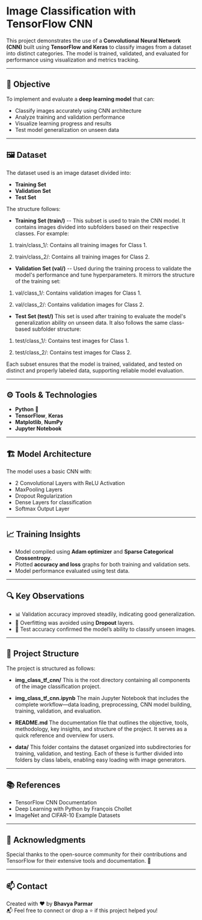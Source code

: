 # Image Classification with TensorFlow CNN
This project demonstrates the use of a **Convolutional Neural Network (CNN)** built using **TensorFlow and Keras** to classify images from a dataset into distinct categories. The model is trained, validated, and evaluated for performance using visualization and metrics tracking.

---

## 🎯 Objective

To implement and evaluate a **deep learning model** that can:

- Classify images accurately using CNN architecture
- Analyze training and validation performance
- Visualize learning progress and results
- Test model generalization on unseen data

---

## 🖼️ Dataset

The dataset used is an image dataset divided into:

- **Training Set**
- **Validation Set**
- **Test Set**

The structure follows:
- **Training Set (train/)**
-- This subset is used to train the CNN model. It contains images divided into subfolders based on their respective classes. For example:

1. train/class_1/: Contains all training images for Class 1.

2. train/class_2/: Contains all training images for Class 2.

- **Validation Set (val/)**
-- Used during the training process to validate the model's performance and tune hyperparameters. It mirrors the structure of the training set:

1. val/class_1/: Contains validation images for Class 1.

2. val/class_2/: Contains validation images for Class 2.

- **Test Set (test/)**
This set is used after training to evaluate the model's generalization ability on unseen data. It also follows the same class-based subfolder structure:

1. test/class_1/: Contains test images for Class 1.

2. test/class_2/: Contains test images for Class 2.

Each subset ensures that the model is trained, validated, and tested on distinct and properly labeled data, supporting reliable model evaluation.

---

## ⚙️ Tools & Technologies

- **Python** 🐍
- **TensorFlow**, **Keras**
- **Matplotlib**, **NumPy**
- **Jupyter Notebook**

---

## 🏗️ Model Architecture

The model uses a basic CNN with:

- 2 Convolutional Layers with ReLU Activation
- MaxPooling Layers
- Dropout Regularization
- Dense Layers for classification
- Softmax Output Layer

---

## 📈 Training Insights

- Model compiled using **Adam optimizer** and **Sparse Categorical Crossentropy**.
- Plotted **accuracy and loss** graphs for both training and validation sets.
- Model performance evaluated using test data.

---

## 🔍 Key Observations

- 📊 Validation accuracy improved steadily, indicating good generalization.
- 🚫 Overfitting was avoided using **Dropout** layers.
- 🧪 Test accuracy confirmed the model’s ability to classify unseen images.

---

## 📁 Project Structure

The project is structured as follows:

- **img_class_tf_cnn/** 
This is the root directory containing all components of the image classification project.

- **img_class_tf_cnn.ipynb** 
The main Jupyter Notebook that includes the complete workflow—data loading, preprocessing, CNN model building, training, validation, and evaluation.

- **README.md**
The documentation file that outlines the objective, tools, methodology, key insights, and structure of the project. It serves as a quick reference and overview for users.

- **data/**
This folder contains the dataset organized into subdirectories for training, validation, and testing. Each of these is further divided into folders by class labels, enabling easy loading with image generators.

---

## 📚 References

- TensorFlow CNN Documentation
- Deep Learning with Python by François Chollet
- ImageNet and CIFAR-10 Example Datasets

---

## 🌟 Acknowledgments

Special thanks to the open-source community for their contributions and TensorFlow for their extensive tools and documentation. 🙌

---

## 📫 Contact

Created with ❤️ by **Bhavya Parmar**  
📬 Feel free to connect or drop a ⭐ if this project helped you!
